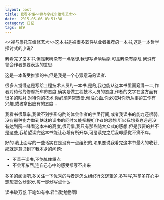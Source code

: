 ```yaml
---
layout: post
title: 我看不懂<<禅与摩托车维修艺术>>
date:  2015-05-06 08:51:38    
category: 日记
tags: 日记
---
```


<<禅与摩托车维修艺术>>这本书是被很多软件从业者推荐的一本书,这是一本哲学探讨式的小说?

我看完了这本书,但是我确没有一点感想,我想写点读后感,可是我没有感想,我没有领会作者想要表达的意思.

这是一本备受推崇的书,但是我是一个心猿意马的读者.

很多人觉得这是写给工程技术人员的一本书,是的,我也能从这本书里面窥得一二,作者对待他的修摩托车的态度,确实是做工程技术人员的态度,作者的文字在这方面有很多的映射,对待你的技术,你必须非常热爱,倾注心血,你必须对你所从事的工作有兴趣,或者拿出应有的态度...

我看书很草率,我做不到字斟句酌的体会作者的字里行间,或者我读书的能力还很弱,没有那种能力做到快速的读书的同时又能把握好作者的思想.所以我想我也远远没有达到阮一峰看这本书的高度,很可惜,我只有那些随大众式的感想,但是我要的并不是这些,我希望读完这本书能让心境有所升华,可是读完之后我却感觉不痛不痒。

好的.我上面写的一些话实在是没有一点组织的,如果要说我看完这本书最大的收获,那就是意识到了我本身的问题:

- 不善于读书,不能抓住重点
- 不会写东西,连自己心中的感受都写不出来

多多的阅读吧,多关注一下优秀的写者是怎么组织行文逻辑的,多写写,写前多在心中想想怎么分部分,每一部分写点什么.

读书破万卷,下笔如有神.君当勤勉励啊!




















